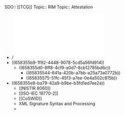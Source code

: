 SDO:: [[TCG]]
Topic:: RIM
Topic:: Attestation

- / ![TCG_RIM_Model_v1p01_r0p16_pub.pdf](../assets/TCG_RIM_Model_v1p01_r0p16_pub_1703105444784_0.pdf)
- ((658355b9-1f92-4448-9078-5cd5a56fd914))
	- ((658355d0-8ff8-4cf9-a0d7-8cb12785bd6c))
		- ((65835544-641a-420b-a7bb-a25a73a0772b))
		- ((65835575-51fc-45f3-a7ee-0e4a502c815b))
- ((658355e8-ba79-42a9-b9be-b3fd1ed7ee2a))
	- [[NISTIR 8060]]
	- [[ISO-IEC 19770-2]]
	- [[CoSWID]]
	- XML Signature Syntax and Processing
	-